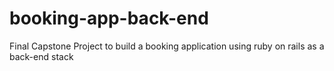 # booking-app-back-end
Final Capstone Project to build a booking application using  ruby on rails as a back-end stack 

<!-- Devise secret key 282c8a2a59a37c68a7c3ce37f76baf73f9cf6750dcdea47e35769ec9ee2cd3313bca6492d44e3f7246e533eefbb9f1be84d9c209ca3897bbb847f48e38d8826a -->